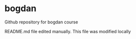 # bogdan
Github repository for bogdan course

README.md file edited manually. This file was modified locally
